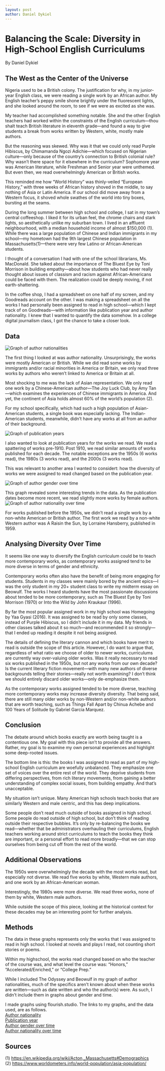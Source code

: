 ```yaml
---
layout: post
author: Daniel Dykiel
---
```


# Balancing the Scale: Diversity in High-School English Curriculums
By Daniel Dykiel

## The West as the Center of the Universe

Nigeria used to be a British colony. The justification for why, in my junior-year English class, we were reading a single work by an African author. My English teacher’s peppy smile shone brightly under the fluorescent lights, and she looked around the room, to see if we were as excited as she was.

 My teacher had accomplished something notable. She and the other English teachers had worked within the constraints of the English curriculum—thou shalt teach British literature in eleventh grade—and found a way to give students a break from works written by Western, white, mostly male authors.

But the reasoning was skewed. Why was it that we could only read Purple Hibiscus, by Chimamanda Ngozi Adichie—which focused on Nigerian culture—only because of the country’s connection to British colonial rule? Why wasn’t there space for it elsewhere in the curriculum? Sophomore year was American literature, while Freshman and Senior year were unthemed. But even then, we read overwhelmingly American or British works.

This reminded me how “World History” was thinly-veiled “European History,” with three weeks of African history shoved in the middle, to say nothing of Asia or Latin America. If our school did move away from a Western focus, it shoved whole swathes of the world into tiny boxes, bursting at the seams.

During the long summer between high school and college, I sat in my town’s central coffeeshop. I liked it for its urban feel, the chrome chairs and stark lights, so aesthetically unlike my suburban town. I lived in an affluent neighbourhood, with a median household income of almost $150,000 (1). While there was a large population of Chinese and Indian immigrants in my school—my hometown had the 9th largest Chinese population in Massachusetts(1)—there were very few Latino or African-American students. 

I thought of a conversation I had with one of the school librarians, Ms. MacDonald. She talked about the importance of The Bluest Eye by Toni Morrison in building empathy—about how students who had never really thought about issues of classism and racism against African-Americans could be faced with them. The realization could be deeply moving, if not earth-shattering.

In the coffee shop, I had a spreadsheet on one half of my screen, and my Goodreads account on the other. I was making a spreadsheet on all the works I had personally been assigned to read in high school—which I kept track of on Goodreads—with information like publication year and author nationality. I knew that I wanted to quantify the data somehow. In a college digital journalism class, I got the chance to take a closer look.

## Data

![Graph of author nationalities](https://i.imgur.com/mZHCVpg.png)

The first thing I looked at was author nationality. Unsurprisingly, the works were mostly American or British. While we did read some works by immigrants and/or racial minorities in America or Britain, we only read three works by authors who weren’t linked to America or Britain at all.

Most shocking to me was the lack of Asian representation. We only read one work by a Chinese-American author—The Joy Luck Club, by Amy Tan—which examines the experiences of Chinese immigrants in America. And yet, the continent of Asia holds almost 60% of the world’s population (2). 

For my school specifically, which had such a high population of Asian-American students, a single book was especially lacking. The Indian-American students, meanwhile, didn’t have any works at all from an author of their background.

![Graph of publication years](https://i.imgur.com/JYA0nOO.png)

I also wanted to look at publication years for the works we read. We read a spattering of works pre-1910. Post 1910, we read similar amounts of works published for each decade. The notable exceptions are the 1950s (6 works read), the 1980s (3 works read), and the 2000s (3 works read).

This was relevant to another area I wanted to considert: how the diversity of works we were assigned to read changed based on the publication year.

![Graph of author gender over time](https://i.imgur.com/mu8JueS.png)

This graph revealed some interesting trends in the data. As the publication dates become more recent, we read slightly more works by female authors. 
![Graph of author nationality over time](https://i.imgur.com/FNAuK1R.png)

For works published before the 1950s, we didn’t read a single work by a non-white American or British author. The first work we read by a non-white Western author was A Raisin the Sun, by Lorraine Hansberry, published in 1959. 

## Analysing Diversity Over Time

It seems like one way to diversify the English curriculum could be to teach more contemporary works, as contemporary works assigned tend to be more diverse in terms of gender and ethnicity.

Contemporary works often also have the benefit of being more engaging for students. Students in my classes were mainly bored by the ancient epics—I was the only student in my 20+ student class to write my midterm essay on Beowulf. The works I heard students have the most passionate discussions about tended to be more contemporary, such as The Bluest Eye by Toni Morrison (1970) or Into the Wild by John Kraukaur (1996).

By far the most popular assigned work in my high school was Homegoing by Yaa Gyasi (2016). It was assigned to be read by only some classes, instead of Purple Hibiscus, so I didn’t include it in my data. My friends in other classes talked about it so much—and recommended it so strongly—that I ended up reading it despite it not being assigned.

The details of defining the literary cannon and which books have merit to read is outside the scope of this article. However, I do want to argue that, regardless of what ratio we choose of older to newer works, curriculums are currently way over-valuing older works. Was it really necessary to read six works published in the 1950s, but not any works from our own decade? Is the current literary fiction movement—with many new authors of diverse backgrounds telling their stories—really not worth examining? I don’t think we should entirely discard older works—only de-emphasize them. 

As the contemporary works assigned tended to be more diverse, teaching more contemporary works may increase diversity diversity. That being said, there are still many older works by non-Western and/or non-white authors that are worth teaching, such as Things Fall Apart by Chinua Achebe and 100 Years of Solitude by Gabriel Garcia Marquez.

## Conclusion

The debate around which books exactly are worth being taught is a contentious one. My goal with this piece isn’t to provide all the answers. Rather, my goal is to examine my own personal experiences and highlight some deep-rooted issues. 

The bottom line is this: the books I was assigned to read as part of my high-school English curriculum are woefully unbalanced. They emphasize one set of voices over the entire rest of the world. They deprive students from differing perspectives, from rich literary movements, from gaining a better understanding of complex social issues, from building empathy. And that’s unacceptable.

My situation isn’t unique. Many American high schools teach books that are similarly Western and male centric, and this has deep implications.

Some people don’t read much outside of books assigned in high school. Some people do read outside of high school, but don’t think of reading outside their respective bubbles. It’s only by re-balancing the books we read—whether that be administrators overhauling their curriculums, English teachers working around strict curriculums to teach the books they think are important, or a personal effort to read more broadly—that we can stop ourselves from being cut off from the rest of the world. 

## Additional Observations

The 1950s were overwhelmingly the decade with the most works read, but especially not diverse. We read five works by white, Western male authors, and one work by an African-American woman.

Interestingly, the 1980s were more diverse. We read three works, none of them by white, Western male authors.

While outside the scope of this piece, looking at the historical context for these decades may be an interesting point for further analysis.

## Methods

The data in these graphs represents only the works that I was assigned to read in high school. I looked at novels and plays I read, not counting short stories or poems. 

Within my highschool, the works read changed based on who the teacher of the course was, and what level the course was: “Honors,” “Accelerated/Enriched,” or “College Prep.” 

While I included The Odyssey and Beowulf in my graph of author nationalities, much of the specifics aren’t known about when these works are written—such as date written and who the author(s) were. As such, I didn’t include them in graphs about gender and time.  

I made graphs using flourish.studio. The links to my graphs, and the data used, are as follows.  
[Author nationality](https://app.flourish.studio/visualisation/1486076/)  
[Publication year](https://app.flourish.studio/visualisation/1486165/)  
[Author gender over time](https://app.flourish.studio/visualisation/1486769/)  
[Author nationality over time](https://app.flourish.studio/visualisation/1486076/)  

## Sources
(1) <https://en.wikipedia.org/wiki/Acton,_Massachusetts#Demographics>  
(2) <https://www.worldometers.info/world-population/asia-population/>  

